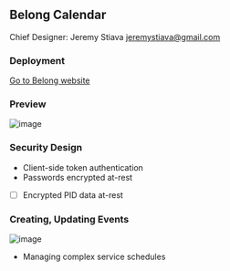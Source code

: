 ## Belong Calendar
Chief Designer: Jeremy Stiava <jeremystiava@gmail.com>

### Deployment
[Go to Belong website](https://belong.day)

### Preview
![image](https://github.com/user-attachments/assets/ffd3f43f-e714-4eb1-818e-44eca76fe286)

### Security Design
- Client-side token authentication
- Passwords encrypted at-rest
- [ ] Encrypted PID data at-rest

### Creating, Updating Events
![image](https://github.com/user-attachments/assets/cbf8ff8c-35b4-412a-9313-2149437a386b)
- Managing complex service schedules

